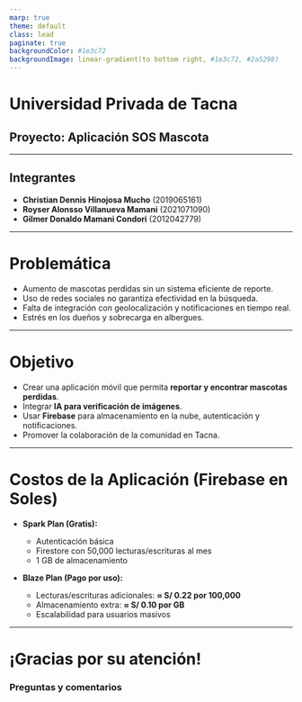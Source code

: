 ```yaml
---
marp: true
theme: default
class: lead
paginate: true
backgroundColor: #1e3c72
backgroundImage: linear-gradient(to bottom right, #1e3c72, #2a5298)
---
```


# Universidad Privada de Tacna

## Proyecto: **Aplicación SOS Mascota**

---

## Integrantes

- **Christian Dennis Hinojosa Mucho** (2019065161)  
- **Royser Alonsso Villanueva Mamani** (2021071090)  
- **Gilmer Donaldo Mamani Condori** (2012042779)  

---

# Problemática

- Aumento de mascotas perdidas sin un sistema eficiente de reporte.  
- Uso de redes sociales no garantiza efectividad en la búsqueda.  
- Falta de integración con geolocalización y notificaciones en tiempo real.  
- Estrés en los dueños y sobrecarga en albergues.  

---

# Objetivo

- Crear una aplicación móvil que permita **reportar y encontrar mascotas perdidas**.  
- Integrar **IA para verificación de imágenes**.  
- Usar **Firebase** para almacenamiento en la nube, autenticación y notificaciones.  
- Promover la colaboración de la comunidad en Tacna.  

---

# Costos de la Aplicación (Firebase en Soles)

- **Spark Plan (Gratis):**  
  - Autenticación básica  
  - Firestore con 50,000 lecturas/escrituras al mes  
  - 1 GB de almacenamiento  

- **Blaze Plan (Pago por uso):**  
  - Lecturas/escrituras adicionales: **≈ S/ 0.22 por 100,000**  
  - Almacenamiento extra: **≈ S/ 0.10 por GB**  
  - Escalabilidad para usuarios masivos  

---

# ¡Gracias por su atención!

### Preguntas y comentarios
